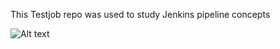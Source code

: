 This Testjob repo was used to study Jenkins pipeline concepts 

![Alt text](C:\Users\Lenovo\Pictures\Screenshots\jenkins_pipeline.png)
